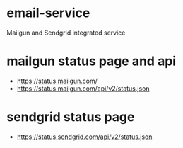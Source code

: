 # email-service
Mailgun and Sendgrid integrated service

# mailgun status page and api
* https://status.mailgun.com/
* https://status.mailgun.com/api/v2/status.json

# sendgrid status page
* https://status.sendgrid.com/api/v2/status.json

